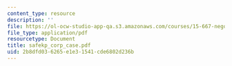 ```yaml
---
content_type: resource
description: ''
file: https://ol-ocw-studio-app-qa.s3.amazonaws.com/courses/15-667-negotiation-and-conflict-management-spring-2001/2b8dfd036265e1e31541cde6802d236b_safekp_corp_case.pdf
file_type: application/pdf
resourcetype: Document
title: safekp_corp_case.pdf
uid: 2b8dfd03-6265-e1e3-1541-cde6802d236b
---
```

